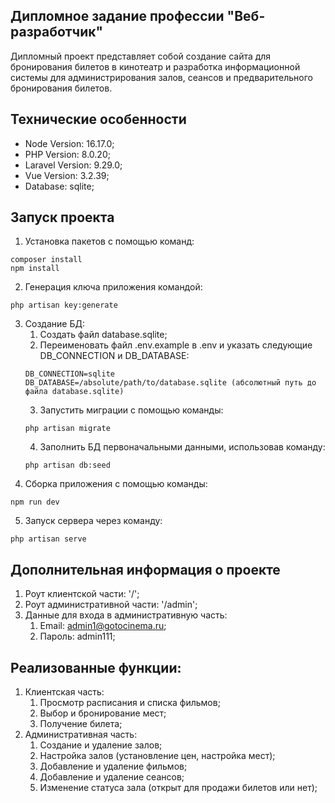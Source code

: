## Дипломное задание профессии "Веб-разработчик"

Дипломный проект представляет собой создание сайта для бронирования билетов в кинотеатр и разработка информационной системы для администрирования залов, сеансов и предварительного бронирования билетов.

## Технические особенности

- Node Version: 16.17.0;
- PHP Version: 8.0.20;
- Laravel Version: 9.29.0;
- Vue Version: 3.2.39;
- Database: sqlite;

## Запуск проекта

1. Установка пакетов с помощью команд:
```
composer install
npm install
```
2. Генерация ключа приложения командой:
```
php artisan key:generate
```
3. Создание БД:
    1. Создать файл database.sqlite;
    2. Переименовать файл .env.example в .env и указать следующие DB_CONNECTION и DB_DATABASE:
    ```
    DB_CONNECTION=sqlite
    DB_DATABASE=/absolute/path/to/database.sqlite (абсолютный путь до файла database.sqlite)
    ```
    3. Запустить миграции с помощью команды:
    ```
    php artisan migrate
    ```
    4. Заполнить БД первоначальными данными, использовав команду:
    ```
    php artisan db:seed
    ```
4. Сборка приложения с помощью команды:
```
npm run dev
```
5. Запуск сервера через команду:
```
php artisan serve
```

## Дополнительная информация о проекте

1. Роут клиентской части: '/';
2. Роут административной части: '/admin';
3. Данные для входа в административную часть:
    1. Email: admin1@gotocinema.ru;
    2. Пароль: admin111;

## Реализованные функции:

1. Клиентская часть:
    1. Просмотр расписания и списка фильмов;
    2. Выбор и бронирование мест;
    3. Получение билета;
2. Административная часть:
    1. Создание и удаление залов;
    2. Настройка залов (установление цен, настройка мест);
    3. Добавление и удаление фильмов;
    4. Добавление и удаление сеансов;
    5. Изменение статуса зала (открыт для продажи билетов или нет);
